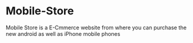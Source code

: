 # Mobile-Store
Mobile Store is a E-Cmmerce website from where you can purchase the new android as well as iPhone mobile phones 
